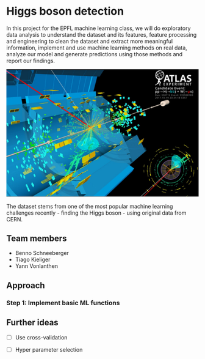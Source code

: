 # Higgs boson detection
In this project for the EPFL machine learning class, we will do exploratory data analysis to understand the dataset and its features, feature processing and engineering to clean the dataset and extract more meaningful information, implement and use machine learning methods on real data, analyze our model and generate predictions using  those methods and report our findings.

![The ATLAS experiment](pictures/atlas.jpg)

The dataset stems from one of the most popular machine learning challenges recently - finding the Higgs boson - using original data from CERN.

## Team members

- Benno Schneeberger
- Tiago Kieliger
- Yann Vonlanthen

## Approach

### Step 1: Implement basic ML functions



## Further ideas

- [ ] Use cross-validation
- [ ] Hyper parameter selection

